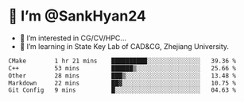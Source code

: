 # 👋 I’m @SankHyan24

- 👀 I’m interested in CG/CV/HPC...
- 🌱 I’m learning in State Key Lab of CAD&CG, Zhejiang University.

<!---
SankHyan24/SankHyan24 is a ✨ special ✨ repository because its `README.md` (this file) appears on your GitHub profile.
You can click the Preview link to take a look at your changes.
--->
<!--START_SECTION:waka-->

```txt
CMake        1 hr 21 mins    ██████████░░░░░░░░░░░░░░░   39.36 %
C++          53 mins         ██████▒░░░░░░░░░░░░░░░░░░   25.66 %
Other        28 mins         ███▒░░░░░░░░░░░░░░░░░░░░░   13.48 %
Markdown     22 mins         ██▓░░░░░░░░░░░░░░░░░░░░░░   10.75 %
Git Config   9 mins          █░░░░░░░░░░░░░░░░░░░░░░░░   04.63 %
```

<!--END_SECTION:waka-->
